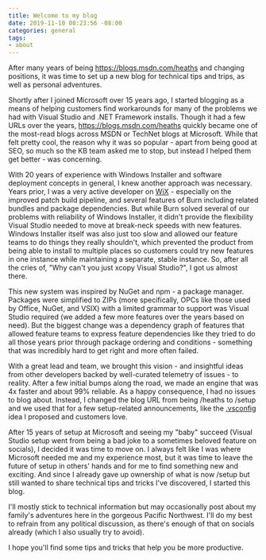 ```yaml
---
title: Welcome to my blog
date: 2019-11-10 08:23:56 -08:00
categories: general
tags:
- about
---
```


After many years of being <https://blogs.msdn.com/heaths> and changing positions,
it was time to set up a new blog for technical tips and trips, as well as personal adventures.

Shortly after I joined Microsoft over 15 years ago, I started blogging as a means of
helping customers find workarounds for many of the problems we had with Visual Studio
and .NET Framework installs. Though it had a few URLs over the years,
<https://blogs.msdn.com/heaths> quickly became one of the most-read blogs across MSDN
or TechNet blogs at Microsoft. While that felt pretty cool, the reason why it was so
popular - apart from being good at SEO, so much so the KB team asked me to stop,
but instead I helped them get better - was concerning.

With 20 years of experience with Windows Installer and software deployment concepts
in general, I knew another approach was necessary. Years prior, I was a very active
developer on [WiX][wix] - especially on the improved patch build pipeline, and several
features of Burn including related bundles and package dependencies. But while Burn
solved several of our problems with reliability of Windows Installer, it didn't provide
the flexibility Visual Studio needed to move at break-neck speeds with new features.
Windows Installer itself was also just too slow and allowed our feature teams to do
things they really shouldn't, which prevented the product from being able to install
to multiple places so customers could try new features in one instance while maintaining
a separate, stable instance. So, after all the cries of, "Why can't you just xcopy
Visual Studio?", I got us almost there.

This new system was inspired by NuGet and npm - a package manager. Packages were simplified
to ZIPs (more specifically, OPCs like those used by Office, NuGet, and VSIX) with a
limited grammar to support was Visual Studio required (we added a few more features
over the years based on need). But the biggest change was a dependency graph of features
that allowed feature teams to express feature dependencies like they tried to do
all those years prior through package ordering and conditions - something that was
incredibly hard to get right and more often failed.

With a great lead and team, we brought this vision - and insightful ideas from other
developers backed by well-curated telemetry of issues - to reality. After a few
initial bumps along the road, we made an engine that was 4x faster and about 99%
reliable. As a happy consequence, I had no issues to blog about. Instead, I changed
the blog URL from being /heaths to /setup and we used that for a few setup-related
announcements, like the [.vsconfig][vsconfig] idea I proposed and customers love.

After 15 years of setup at Microsoft and seeing my "baby" succeed (Visual Studio
setup went from being a bad joke to a sometimes beloved feature on socials),
I decided it was time to move on. I always felt like I was where Microsoft needed
me and my experience most, but it was time to leave the future of setup in others'
hands and for me to find something new and exciting. And since I already gave up
ownership of what is now /setup but still wanted to share technical tips and tricks
I've discovered, I started this blog.

I'll mostly stick to technical information but may occasionally post about my
family's adventures here in the gorgeous Pacific Northwest. I'll do my best to
refrain from any political discussion, as there's enough of that on socials already
(which I also usually try to avoid).

I hope you'll find some tips and tricks that help you be more productive.

[vsconfig]: https://devblogs.microsoft.com/setup/configure-visual-studio-across-your-organization-with-vsconfig/
[wix]: http://wixtoolset.org
